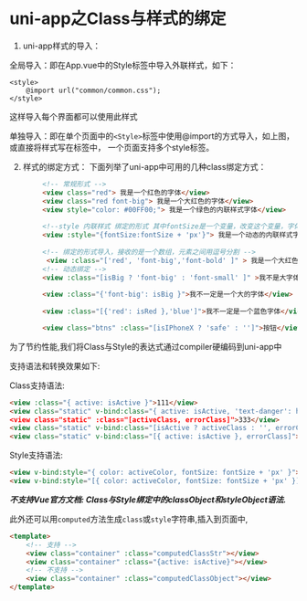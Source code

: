# uni-app之Class与样式的绑定

1. uni-app样式的导入：

全局导入：即在App.vue中的Style标签中导入外联样式，如下：

```vue
<style>
    @import url("common/common.css");
</style>
```
这样导入每个界面都可以使用此样式

单独导入：即在单个页面中的`<Style>`标签中使用@import的方式导入，如上图，或直接将样式写在标签中， 一个页面支持多个style标签。

2. 样式的绑定方式：
下面列举了uni-app中可用的几种class绑定方式：
```html
        <!-- 常规形式 -->
        <view class="red"> 我是一个红色的字体</view>
        <view class="red font-big"> 我是一个大红色的字体</view>
        <view style="color: #00FF00;"> 我是一个绿色的内联样式字体</view>
        
        <!--style 内联样式 绑定的形式 其中fontSize是一个变量，改变这个变量，字体也会随之改变-->
        <view :style="{fontSize:fontSize + 'px'}"> 我是一个动态的内联样式字体</view>
     
        <!-- 绑定的形式导入，接收的是一个数组，元素之间用逗号分割 -->
         <view :class="['red', 'font-big','font-bold' ]" > 我是一个大红色粗体的字体 </view>
        <!-- 动态绑定 -->
        <view :class="[isBig ? 'font-big' : 'font-small' ]" >我不是大字体就是小字体 </view>
            
        <view :class="{'font-big': isBig }">我不一定是一个大的字体</view>
        
        <view :class="[{'red': isRed },'blue']">我不一定是一个蓝色字体</view>

        <view class="btns" :class="[isIPhoneX ? 'safe' : '']">按钮</view>
```

为了节约性能,我们将Class与Style的表达式通过compiler硬编码到uni-app中

支持语法和转换效果如下:

Class支持语法:
```html
<view :class="{ active: isActive }">111</view>
<view class="static" v-bind:class="{ active: isActive, 'text-danger': hasError }">222</view
<view class="static" :class="[activeClass, errorClass]">333</view>
<view class="static" v-bind:class="[isActive ? activeClass : '', errorClass]">444</view>
<view class="static" v-bind:class="[{ active: isActive }, errorClass]">555</view>
```
Style支持语法:

```html
<view v-bind:style="{ color: activeColor, fontSize: fontSize + 'px' }">666</view>
<view v-bind:style="[{ color: activeColor, fontSize: fontSize + 'px' }]">777</view>
```
***不支持Vue官方文档:   Class与Style绑定中的classObject和styleObject语法.***

此外还可以用`computed`方法生成`class`或`style`字符串,插入到页面中,

```html
<template>
    <!-- 支持 -->
    <view class="container" :class="computedClassStr"></view>
    <view class="container" :class="{active: isActive}"></view>
    <!-- 不支持 -->
    <view class="container" :class="computedClassObject"></view>
</template>
```